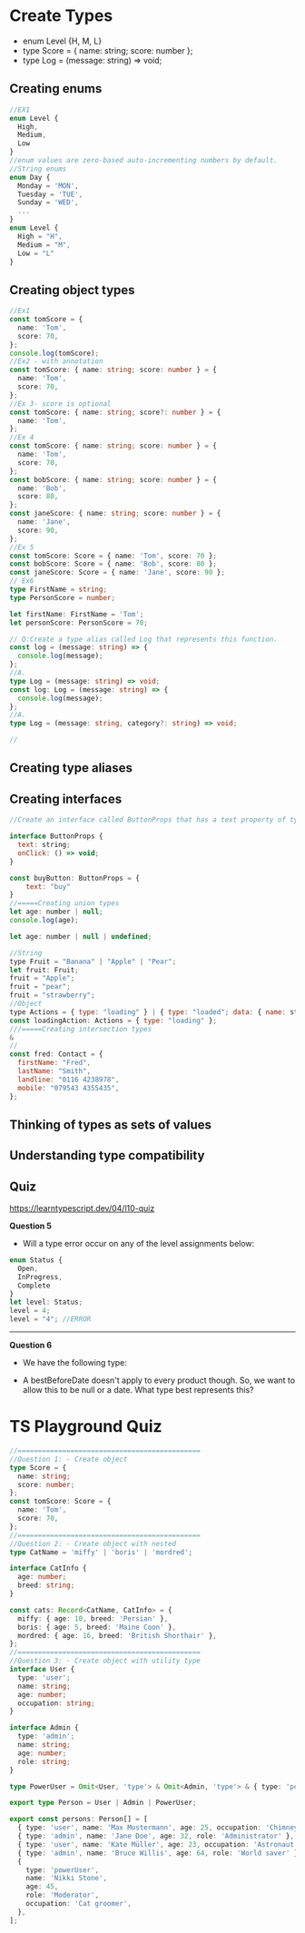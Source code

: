 # Create Types

- enum Level {H, M, L}
- type Score = { name: string; score: number };
- type Log = (message: string) => void;

## Creating enums

```ts
//EX1
enum Level {
  High,
  Medium,
  Low
}
//enum values are zero-based auto-incrementing numbers by default.
//String enums
enum Day {
  Monday = 'MON',
  Tuesday = 'TUE',
  Sunday = 'WED',
  ...
}
enum Level {
  High = "H",
  Medium = "M",
  Low = "L"
}
```

## Creating object types

```ts
//Ex1
const tomScore = {
  name: 'Tom',
  score: 70,
};
console.log(tomScore);
//Ex2 - with annotation
const tomScore: { name: string; score: number } = {
  name: 'Tom',
  score: 70,
};
//Ex 3- score is optional
const tomScore: { name: string; score?: number } = {
  name: 'Tom',
};
//Ex 4
const tomScore: { name: string; score: number } = {
  name: 'Tom',
  score: 70,
};
const bobScore: { name: string; score: number } = {
  name: 'Bob',
  score: 80,
};
const janeScore: { name: string; score: number } = {
  name: 'Jane',
  score: 90,
};
//Ex 5
const tomScore: Score = { name: 'Tom', score: 70 };
const bobScore: Score = { name: 'Bob', score: 80 };
const janeScore: Score = { name: 'Jane', score: 90 };
// Ex6
type FirstName = string;
type PersonScore = number;

let firstName: FirstName = 'Tom';
let personScore: PersonScore = 70;

// Q:Create a type alias called Log that represents this function.
const log = (message: string) => {
  console.log(message);
};
//A.
type Log = (message: string) => void;
const log: Log = (message: string) => {
  console.log(message);
};
//A.
type Log = (message: string, category?: string) => void;

//
```

## Creating type aliases

## Creating interfaces

```js
//Create an interface called ButtonProps that has a text property of type string and an onClick method

interface ButtonProps {
  text: string;
  onClick: () => void;
}

const buyButton: ButtonProps = {
	text: "buy"
}
//=====Creating union types
let age: number | null;
console.log(age);

let age: number | null | undefined;

//String
type Fruit = "Banana" | "Apple" | "Pear";
let fruit: Fruit;
fruit = "Apple";
fruit = "pear";
fruit = "strawberry";
//Object
type Actions = { type: "loading" } | { type: "loaded"; data: { name: string } };
const loadingAction: Actions = { type: "loading" };
///=====Creating intersection types
&
//
const fred: Contact = {
  firstName: "Fred",
  lastName: "Smith",
  landline: "0116 4238978",
  mobile: "079543 4355435",
};

```

## Thinking of types as sets of values

## Understanding type compatibility

## Quiz

https://learntypescript.dev/04/l10-quiz

**Question 5**

- Will a type error occur on any of the level assignments below:

```js
enum Status {
  Open,
  InProgress,
  Complete
}
let level: Status;
level = 4;
level = "4"; //ERROR
```

<hr />

**Question 6**

- We have the following type:

- A bestBeforeDate doesn't apply to every product though. So, we want to allow this to be null or a date. What type best represents this?

# TS Playground Quiz

```ts
//=============================================
//Question 1: - Create object
type Score = {
  name: string;
  score: number;
};
const tomScore: Score = {
  name: 'Tom',
  score: 70,
};
//=============================================
//Question 2: - Create object with nested
type CatName = 'miffy' | 'boris' | 'mordred';

interface CatInfo {
  age: number;
  breed: string;
}

const cats: Record<CatName, CatInfo> = {
  miffy: { age: 10, breed: 'Persian' },
  boris: { age: 5, breed: 'Maine Coon' },
  mordred: { age: 16, breed: 'British Shorthair' },
};
//=============================================
//Question 3: - Create object with utility type
interface User {
  type: 'user';
  name: string;
  age: number;
  occupation: string;
}

interface Admin {
  type: 'admin';
  name: string;
  age: number;
  role: string;
}

type PowerUser = Omit<User, 'type'> & Omit<Admin, 'type'> & { type: 'powerUser' };

export type Person = User | Admin | PowerUser;

export const persons: Person[] = [
  { type: 'user', name: 'Max Mustermann', age: 25, occupation: 'Chimney sweep' },
  { type: 'admin', name: 'Jane Doe', age: 32, role: 'Administrator' },
  { type: 'user', name: 'Kate Müller', age: 23, occupation: 'Astronaut' },
  { type: 'admin', name: 'Bruce Willis', age: 64, role: 'World saver' },
  {
    type: 'powerUser',
    name: 'Nikki Stone',
    age: 45,
    role: 'Moderator',
    occupation: 'Cat groomer',
  },
];
```
